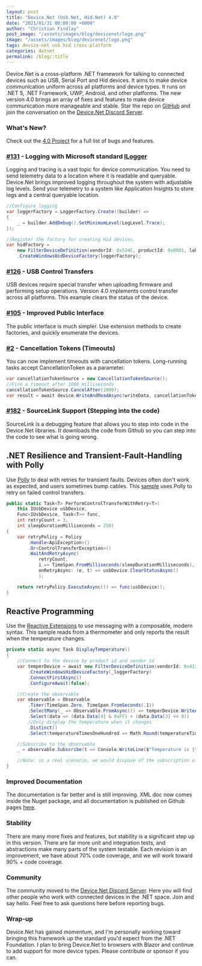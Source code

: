 ```yaml
---
layout: post
title: "Device.Net (Usb.Net, Hid.Net) 4.0"
date: "2021/01/31 00:00:00 +0000"
author: "Christian Findlay"
post_image: "/assets/images/blog/devicenet/logo.png"
image: "/assets/images/blog/devicenet/logo.png"
tags: device-net usb hid cross-platform
categories: dotnet
permalink: /blog/:title
---
```


Device.Net is a cross-platform .NET framework for talking to connected devices such as USB, Serial Port and Hid devices. It aims to make device communication uniform across all platforms and device types. It runs on .NET 5, .NET Framework, UWP, Android, and other platforms. The new version 4.0 brings an array of fixes and features to make device communication more manageable and stable. Star the repo on [GitHub](https://github.com/MelbourneDeveloper/Device.Net) and join the conversation on the [Device.Net Discord Server](https://discord.gg/ZcvXARm).

### What's New?

Check out the [4.0 Project](https://github.com/MelbourneDeveloper/Device.Net/projects/11) for a full list of bugs and features.

### [#131](https://github.com/MelbourneDeveloper/Device.Net/issues/131) - Logging with Microsoft standard [ILogger](https://docs.microsoft.com/en-us/aspnet/core/fundamentals/logging/?view=aspnetcore-5.0)

Logging and tracing is a vast topic for device communication. You need to send telemetry data to a location where it is readable and queryable. Device.Net brings improved logging throughout the system with adjustable log levels. Send your telemetry to a system like Application Insights to store logs and a central queryable location.

```csharp
//Configure logging
var loggerFactory = LoggerFactory.Create((builder) =>
{
    _ = builder.AddDebug().SetMinimumLevel(LogLevel.Trace);
});

//Register the factory for creating Hid devices. 
var hidFactory =
    new FilterDeviceDefinition(vendorId: 0x534C, productId: 0x0001, label: "Trezor One Firmware 1.6.x", usagePage: 65280)
    .CreateWindowsHidDeviceFactory(loggerFactory);
```

### [#126](https://github.com/MelbourneDeveloper/Device.Net/issues/126) - USB Control Transfers

USB devices require special transfer when uploading firmware and performing setup operations. Version 4.0 implements control transfer across all platforms. This example clears the status of the device.

### [#105](https://github.com/MelbourneDeveloper/Device.Net/issues/105) \- Improved Public Interface

The public interface is much simpler. Use extension methods to create factories, and quickly enumerate the devices.

### [#2](https://github.com/MelbourneDeveloper/Device.Net/issues/2) - Cancellation Tokens (Timeouts)

You can now implement timeouts with cancellation tokens. Long-running tasks accept CancellationToken as a parameter.

```csharp
var cancellationTokenSource = new CancellationTokenSource();
//Fire a timeout after 1000 milliseconds
cancellationTokenSource.CancelAfter(1000);
var result = await device.WriteAndReadAsync(writeData, cancellationTokenSource.Token);
```

### [#182](https://github.com/MelbourneDeveloper/Device.Net/issues/182) - SourceLink Support (Stepping into the code)

SourceLink is a debugging feature that allows you to step into code in the Device.Net libraries. It downloads the code from Github so you can step into the code to see what is going wrong.

.NET Resilience and Transient-Fault-Handling with Polly
-------------------------------------------------------

Use [Polly](https://github.com/App-vNext/Polly) to deal with retries for transient faults. Devices often don't work as expected, and users sometimes bump cables. This [sample](https://github.com/MelbourneDeveloper/Device.Net/blob/c8d148b796941bcd554376de47cfa14a81d6d35b/src/Device.Net.UnitTests/StmDfuExtensions.cs#L26) uses Polly to retry on failed control transfers.

```csharp
public static Task<T> PerformControlTransferWithRetry<T>(
    this IUsbDevice usbDevice,
    Func<IUsbDevice, Task<T>> func,
    int retryCount = 3,
    int sleepDurationMilliseconds = 250)
{
    var retryPolicy = Policy
        .Handle<ApiException>()
        .Or<ControlTransferException>()
        .WaitAndRetryAsync(
            retryCount,
            i => TimeSpan.FromMilliseconds(sleepDurationMilliseconds),
            onRetryAsync: (e, t) => usbDevice.ClearStatusAsync()
            );

    return retryPolicy.ExecuteAsync(() => func(usbDevice));
}
```

Reactive Programming
--------------------

Use the [Reactive Extensions](https://github.com/dotnet/reactive) to use messaging with a composable, modern syntax. This sample reads from a thermometer and only reports the result when the temperature changes.

```csharp
private static async Task DisplayTemperature()
{
    //Connect to the device by product id and vendor id
    var temperDevice = await new FilterDeviceDefinition(vendorId: 0x413d, productId: 0x2107, usagePage: 65280)
        .CreateWindowsHidDeviceFactory(_loggerFactory)
        .ConnectFirstAsync()
        .ConfigureAwait(false);

    //Create the observable
    var observable = Observable
        .Timer(TimeSpan.Zero, TimeSpan.FromSeconds(.1))
        .SelectMany(_ => Observable.FromAsync(() => temperDevice.WriteAndReadAsync(new byte[] { 0x00, 0x01, 0x80, 0x33, 0x01, 0x00, 0x00, 0x00, 0x00 })))
        .Select(data => (data.Data[4] & 0xFF) + (data.Data[3] << 8))
        //Only display the temperature when it changes
        .Distinct()
        .Select(temperatureTimesOneHundred => Math.Round(temperatureTimesOneHundred / 100.0m, 2, MidpointRounding.ToEven));

    //Subscribe to the observable
    _ = observable.Subscribe(t => Console.WriteLine($"Temperature is {t}"));

    //Note: in a real scenario, we would dispose of the subscription afterwards. This method runs forever.
}
```

### Improved Documentation

The documentation is far better and is still improving. XML doc now comes inside the Nuget package, and all documentation is published on Github pages [here](https://melbournedeveloper.github.io/Device.Net/index.html). 

### Stability

There are many more fixes and features, but stability is a significant step up in this version. There are far more unit and integration tests, and abstractions make many parts of the system testable. Each revision is an improvement, we have about 70% code coverage, and we will work toward 90% + code coverage.

### Community

The community moved to the [Device.Net Discord Server](https://discord.gg/ZcvXARm). Here you will find other people who work with connected devices in the .NET space. Join and say hello. Feel free to ask questions here before reporting bugs. 

### Wrap-up

Device.Net has gained momentum, and I'm personally working toward bringing this framework up the standard you'd expect from the .NET Foundation. I plan to bring Device.Net to browsers with Blazor and continue to add support for more device types. Please contribute or sponsor if you can.